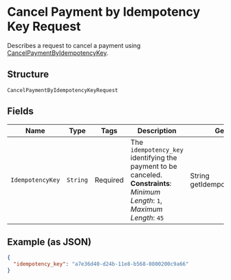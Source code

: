 
# Cancel Payment by Idempotency Key Request

Describes a request to cancel a payment using
[CancelPaymentByIdempotencyKey](/doc/api/payments.md#cancel-payment-by-idempotency-key).

## Structure

`CancelPaymentByIdempotencyKeyRequest`

## Fields

| Name | Type | Tags | Description | Getter |
|  --- | --- | --- | --- | --- |
| `IdempotencyKey` | `String` | Required | The `idempotency_key` identifying the payment to be canceled.<br>**Constraints**: *Minimum Length*: `1`, *Maximum Length*: `45` | String getIdempotencyKey() |

## Example (as JSON)

```json
{
  "idempotency_key": "a7e36d40-d24b-11e8-b568-0800200c9a66"
}
```

